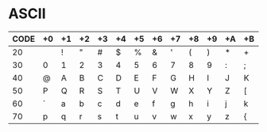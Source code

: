 # ASCII

|CODE|+0|+1|+2|+3|+4|+5|+6|+7|+8|+9|+A|+B|+C|+D|+E|+F|
|----|--|--|--|--|--|--|--|--|--|--|--|--|--|--|--|--|
|20|   | ! | " | # | $ | % | & | ' | ( | ) | * | + | , | - | . | / |
|30| 0 | 1 | 2 | 3 | 4 | 5 | 6 | 7 | 8 | 9 | : | ; | < | = | > | ? |
|40| @ | A | B | C | D | E | F | G | H | I | J | K | L | M | N | O |
|50| P | Q | R | S | T | U | V | W | X | Y | Z | [ | \ | ] | ^ | _ |
|60| ` | a | b | c | d | e | f | g | h | i | j | k | l | m | n | o |
|70| p | q | r | s | t | u | v | w | x | y | z | { | | | } | ~ |  |
